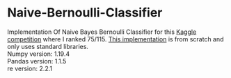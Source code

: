 # Naive-Bernoulli-Classifier
Implementation Of Naive Bayes Bernoulli Classifier for this [Kaggle competition](https://www.kaggle.com/c/ift3395-6390-arxiv) 
where I ranked 75/115. [This implementation](https://github.com/rezeroworld/Naive-Bernoulli-Classifier/blob/main/Naive_Bayes_classifier.py) is from scratch and only uses standard libraries.<br/>
Numpy version: 1.19.4 <br/>
Pandas version: 1.1.5 <br/>
re version: 2.2.1 <br/>

